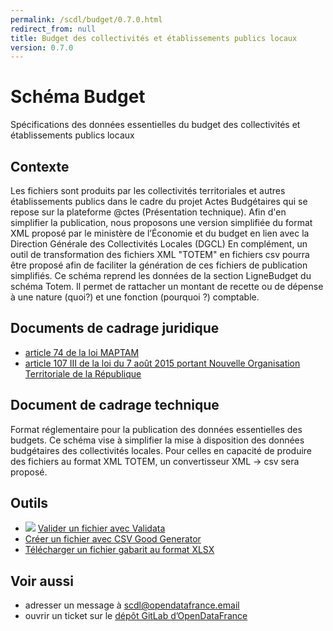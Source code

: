 ```yaml
---
permalink: /scdl/budget/0.7.0.html
redirect_from: null
title: Budget des collectivités et établissements publics locaux
version: 0.7.0
---
```


# Schéma Budget

Spécifications des données essentielles du budget des collectivités et établissements publics locaux

## Contexte

Les fichiers <DocumentBudgetaire> sont produits par les collectivités territoriales et autres établissements publics dans le cadre du projet Actes Budgétaires qui se repose sur la plateforme @ctes (Présentation technique).
Afin d'en simplifier la publication, nous proposons une version simplifiée du format XML proposé par le ministère de l’Économie et du budget en lien avec la Direction Générale des Collectivités Locales (DGCL) En complément, un outil de transformation des fichiers XML "TOTEM" en fichiers csv pourra être proposé afin de faciliter la génération de ces fichiers de publication simplifiés.
Ce schéma reprend les données de la section LigneBudget du schéma Totem. Il permet de rattacher un montant de recette ou de dépense à une nature (quoi?) et une fonction (pourquoi ?) comptable.

## Documents de cadrage juridique

* [​article 74 de la loi MAPTAM](https://www.legifrance.gouv.fr/affichTexte.do?cidTexte=JORFTEXT000028526298#LEGIARTI000028527814)
* [article 107 III de la loi du 7 août 2015 portant Nouvelle Organisation Territoriale de la République](https://www.legifrance.gouv.fr/affichTexte.do?cidTexte=JORFTEXT000030985460&categorieLien=id#JORFARTI000030987060)  


## Document de cadrage technique

​Format réglementaire pour la publication des données essentielles des budgets. Ce schéma vise à simplifier la mise à disposition des données budgétaires des collectivités locales. Pour celles en capacité de produire des fichiers au format XML TOTEM, un convertisseur XML -> csv sera proposé. 

## Outils

* [![](https://scdl.opendatafrance.net/docs/assets/validata-logo-horizontal.png)](https://go.validata.fr/table-schema?schema_name=scdl.budget) [Valider un fichier avec Validata](http://go.validata.fr/table-schema?schema_name=scdl.Budget)
* [Créer un fichier avec CSV Good Generator](https://csv-gg.etalab.studio/?schema=scdl%2Fbudget)
* [Télécharger un fichier gabarit au format XLSX](https://scdl.opendatafrance.net/docs/templates/budget.xlsx)


## Voir aussi

* adresser un message à [scdl@opendatafrance.email](mailto:scdl@opendatafrance.email?subject=budget)
* ouvrir un ticket sur le [dépôt GitLab d’OpenDataFrance](https://git.opendatafrance.net/scdl/budget/issues)